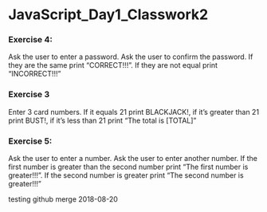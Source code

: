 # JavaScript_Day1_Classwork2

### Exercise 4:
Ask the user to enter a password. Ask the user to confirm the password. If they are the same print “CORRECT!!!”. If they are not equal print “INCORRECT!!!”

### Exercise 3
Enter 3 card numbers. If it equals 21 print BLACKJACK!, if it’s greater than 21 print BUST!, if it’s less than 21 print “The total is [TOTAL]”

### Exercise 5:
Ask the user to enter a number. Ask the user to enter another number. If the first number is greater than the second number print “The first number is greater!!!”. If the second number is greater print “The second number is greater!!!”


testing github merge 2018-08-20
